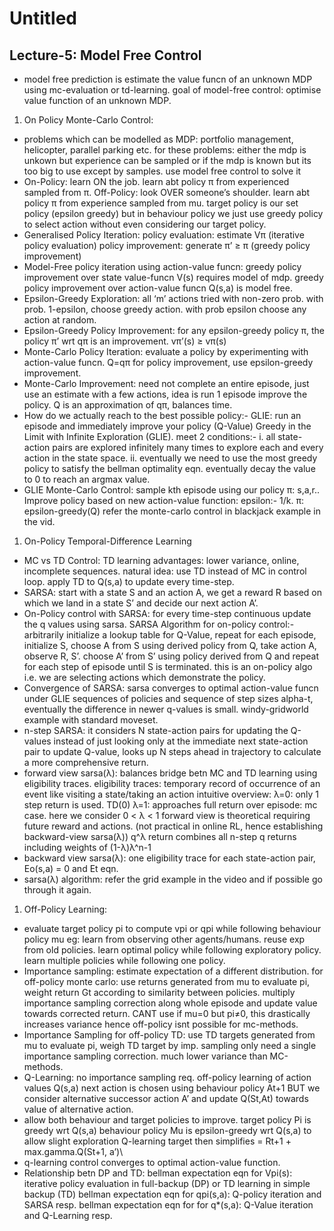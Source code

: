 # Untitled

## Lecture-5: Model Free Control

- model free prediction is estimate the value funcn of an unknown MDP using mc-evaluation or td-learning. 
goal of model-free control: optimise value function of an unknown MDP.

1. On Policy Monte-Carlo Control:
- problems which can be modelled as MDP: portfolio management, helicopter, parallel parking etc.
for these problems: either the mdp is unkown but experience can be sampled
or if the mdp is known but its too big to use except by samples. use model free control to solve it
- On-Policy: learn ON the job. learn abt policy π from experienced sampled from π.
Off-Policy: look OVER someone’s shoulder. learn abt policy π from experience sampled from mu.
target policy is our set policy (epsilon greedy) but in behaviour policy we just use greedy policy to select action without even considering our target policy.
- Generalised Policy Iteration: policy evaluation: estimate Vπ (iterative policy evaluation)
policy improvement: generate π’ ≥ π (greedy policy improvement)
- Model-Free policy iteration using action-value funcn: greedy policy improvement over state value-funcn V(s) requires model of mdp. greedy policy improvement over action-value funcn Q(s,a) is model free.
- Epsilon-Greedy Exploration: all ‘m’ actions tried with non-zero prob.
with prob. 1-epsilon, choose greedy action. with prob epsilon choose any action at random.
- Epsilon-Greedy Policy Improvement: for any epsilon-greedy policy π, the policy π’ wrt qπ is an improvement. vπ’(s) ≥ vπ(s)
- Monte-Carlo Policy Iteration: evaluate a policy by experimenting with action-value funcn. Q=qπ
for policy improvement, use epsilon-greedy improvement.
- Monte-Carlo Improvement: need not complete an entire episode, just use an estimate with a few actions, idea is run 1 episode improve the policy. Q is an approximation of qπ, balances time.
- How do we actually reach to the best possible policy:- GLIE: 
run an episode and immediately improve your policy (Q-Value)
Greedy in the Limit with Infinite Exploration (GLIE). meet 2 conditions:-
i. all state-action pairs are explored infinitely many times to explore each and every action in the state space. 
ii. eventually we need to use the most greedy policy to satisfy the bellman optimality eqn. eventually decay the value to 0 to reach an argmax value.
- GLIE Monte-Carlo Control: sample kth episode using our policy π: s,a,r..
Improve policy based on new action-value function: epsilon:- 1/k. π: epsilon-greedy(Q)
refer the monte-carlo control in blackjack example in the vid.

1. On-Policy Temporal-Difference Learning
- MC vs TD Control:
TD learning advantages: lower variance, online, incomplete sequences.
natural idea: use TD instead of MC in control loop. apply TD to Q(s,a) to update every time-step.
- SARSA: start with a state S and an action A, we get a reward R based on which we land in a state S’ and decide our next action A’.
- On-Policy control with SARSA: for every time-step continuous update the q values using sarsa.
SARSA Algorithm for on-policy control:-
arbitrarily initialize a lookup table for Q-Value, repeat for each episode, initialize S, choose A from S using derived policy from Q, take action A, observe R, S’. choose A’ from S’ using policy derived from Q and repeat for each step of episode until S is terminated.
this is an on-policy algo i.e. we are selecting actions which demonstrate the policy.
- Convergence of SARSA: sarsa converges to optimal action-value funcn under GLIE sequences of policies and sequence of step sizes alpha-t, eventually the difference in newer q-values is small.
windy-gridworld example with standard moveset.
- n-step SARSA: it considers N state-action pairs for updating the Q-values instead of just looking only at the immediate next state-action pair to update Q-value, looks up N steps ahead in trajectory to calculate a more comprehensive return.
- forward view sarsa(λ): balances bridge betn MC and TD learning using eligibility traces.
eligibility traces: temporary record of occurrence of an event like visiting a state/taking an action
intuitive overview: λ=0: only 1 step return is used. TD(0)
λ=1: approaches full return over episode: mc case. here we consider 0 < λ < 1
forward view is theoretical requiring future reward and actions. (not practical in online RL, hence establishing backward-view sarsa(λ))
 q^λ return combines all n-step q returns including weights of (1-λ)λ^n-1
- backward view sarsa(λ): one eligibility trace for each state-action pair, Eo(s,a) = 0 and Et eqn.
- sarsa(λ) algorithm: refer the grid example in the video and if possible go through it again.

1. Off-Policy Learning:
- evaluate target policy pi to compute vpi or qpi while following behaviour policy mu
eg: learn from observing other agents/humans. reuse exp from old policies. learn optimal policy while following exploratory policy. learn multiple policies while following one policy.
- Importance sampling: estimate expectation of a different distribution. 
for off-policy monte carlo: use returns generated from mu to evaluate pi, weight return Gt according to similarity between policies. multiply importance sampling correction along whole episode and update value towards corrected return. CANT use if mu=0 but pi≠0, this drastically increases variance hence off-policy isnt possible for mc-methods.
- Importance Sampling for off-policy TD: 
use TD targets generated from mu to evaluate pi, weigh TD target by imp. sampling
only need a single importance sampling correction. 
much lower variance than MC-methods.
- Q-Learning: no importance sampling req. off-policy learning of action values Q(s,a)
next action is chosen using behaviour policy At+1 BUT we consider alternative successor action A’ and update Q(St,At) towards value of alternative action.
- allow both behaviour and target policies to improve.
target policy Pi is greedy wrt Q(s,a)
behaviour policy Mu is epsilon-greedy wrt Q(s,a) to allow slight exploration
Q-learning target then simplifies = Rt+1 + max.gamma.Q(St+1, a’)\
- q-learning control converges to optimal action-value function.
- Relationship betn DP and TD:
bellman expectation eqn for Vpi(s): iterative policy evaluation in full-backup (DP) or TD learning in simple backup (TD)
bellman expectation eqn for qpi(s,a): Q-policy iteration and SARSA resp.
bellman expectation eqn for for q*(s,a): Q-Value iteration and Q-Learning resp.
